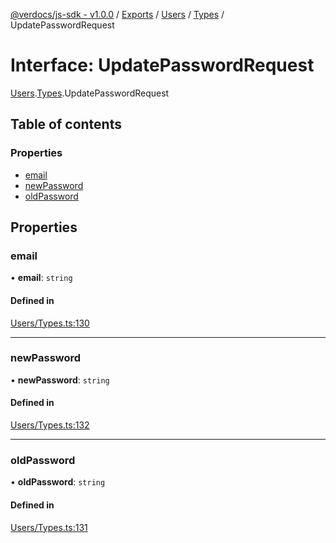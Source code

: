 [@verdocs/js-sdk - v1.0.0](../README.md) / [Exports](../modules.md) / [Users](../modules/Users.md) / [Types](../modules/Users.Types.md) / UpdatePasswordRequest

# Interface: UpdatePasswordRequest

[Users](../modules/Users.md).[Types](../modules/Users.Types.md).UpdatePasswordRequest

## Table of contents

### Properties

- [email](Users.Types.UpdatePasswordRequest.md#email)
- [newPassword](Users.Types.UpdatePasswordRequest.md#newpassword)
- [oldPassword](Users.Types.UpdatePasswordRequest.md#oldpassword)

## Properties

### email

• **email**: `string`

#### Defined in

[Users/Types.ts:130](https://github.com/Verdocs/js-sdk/blob/34c7ea0/src/Users/Types.ts#L130)

___

### newPassword

• **newPassword**: `string`

#### Defined in

[Users/Types.ts:132](https://github.com/Verdocs/js-sdk/blob/34c7ea0/src/Users/Types.ts#L132)

___

### oldPassword

• **oldPassword**: `string`

#### Defined in

[Users/Types.ts:131](https://github.com/Verdocs/js-sdk/blob/34c7ea0/src/Users/Types.ts#L131)
